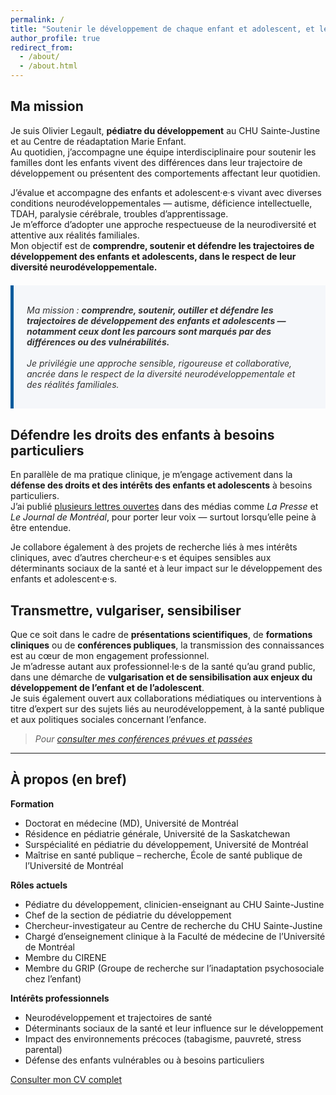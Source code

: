 ```yaml
---
permalink: /
title: "Soutenir le développement de chaque enfant et adolescent, et leur famille"
author_profile: true
redirect_from: 
  - /about/
  - /about.html
---
```


## Ma mission

Je suis Olivier Legault, **pédiatre du développement** au CHU Sainte-Justine et au Centre de réadaptation Marie Enfant.  
Au quotidien, j’accompagne une équipe interdisciplinaire pour soutenir les familles dont les enfants vivent des différences dans leur trajectoire de développement ou présentent des comportements affectant leur quotidien.

J’évalue et accompagne des enfants et adolescent·e·s vivant avec diverses conditions neurodéveloppementales — autisme, déficience intellectuelle, TDAH, paralysie cérébrale, troubles d’apprentissage.  
Je m’efforce d’adopter une approche respectueuse de la neurodiversité et attentive aux réalités familiales.  
Mon objectif est de **comprendre, soutenir et défendre les trajectoires de développement des enfants et adolescents, dans le respect de leur diversité neurodéveloppementale.**

<div style="background-color: #f5f7fa; padding: 1.2em 1.5em; margin: 1.5em 0; border-left: 5px solid #005a9c; font-style: italic; color: #333; max-width: 720px;">
  
Ma mission : <strong> comprendre, soutenir, outiller et défendre les trajectoires de développement des enfants et adolescents — notamment ceux dont les parcours sont marqués par des différences ou des vulnérabilités.</strong> 
<br>  
Je privilégie une approche sensible, rigoureuse et collaborative, ancrée dans le respect de la diversité neurodéveloppementale et des réalités familiales.
  
</div>

## Défendre les droits des enfants à besoins particuliers

En parallèle de ma pratique clinique, je m’engage activement dans la **défense des droits et des intérêts des enfants et adolescents** à besoins particuliers.  
J’ai publié [plusieurs lettres ouvertes](./lettres_ouvertes/) dans des médias comme *La Presse* et *Le Journal de Montréal*, pour porter leur voix — surtout lorsqu’elle peine à être entendue.

Je collabore également à des projets de recherche liés à mes intérêts cliniques, avec d’autres chercheur·e·s et équipes sensibles aux déterminants sociaux de la santé et à leur impact sur le développement des enfants et adolescent·e·s.

## Transmettre, vulgariser, sensibiliser

Que ce soit dans le cadre de **présentations scientifiques**, de **formations cliniques** ou de **conférences publiques**, la transmission des connaissances est au cœur de mon engagement professionnel.  
Je m’adresse autant aux professionnel·le·s de la santé qu’au grand public, dans une démarche de **vulgarisation et de sensibilisation aux enjeux du développement de l’enfant et de l’adolescent**.  
Je suis également ouvert aux collaborations médiatiques ou interventions à titre d’expert sur des sujets liés au neurodéveloppement, à la santé publique et aux politiques sociales concernant l’enfance.

> *Pour [consulter mes conférences prévues et passées](./teaching/)*

---

## À propos (en bref)

**Formation**  
- Doctorat en médecine (MD), Université de Montréal  
- Résidence en pédiatrie générale, Université de la Saskatchewan  
- Surspécialité en pédiatrie du développement, Université de Montréal  
- Maîtrise en santé publique – recherche, École de santé publique de l’Université de Montréal

**Rôles actuels**  
- Pédiatre du développement, clinicien-enseignant au CHU Sainte-Justine  
- Chef de la section de pédiatrie du développement  
- Chercheur-investigateur au Centre de recherche du CHU Sainte-Justine  
- Chargé d’enseignement clinique à la Faculté de médecine de l’Université de Montréal  
- Membre du CIRENE  
- Membre du GRIP (Groupe de recherche sur l’inadaptation psychosociale chez l’enfant)

**Intérêts professionnels**  
- Neurodéveloppement et trajectoires de santé  
- Déterminants sociaux de la santé et leur influence sur le développement  
- Impact des environnements précoces (tabagisme, pauvreté, stress parental)  
- Défense des enfants vulnérables ou à besoins particuliers

[Consulter mon CV complet](./cv/)